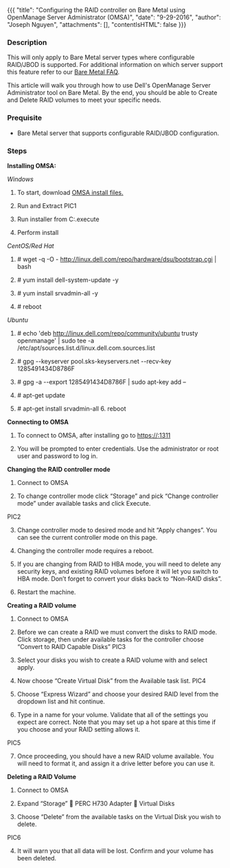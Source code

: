 {{{ "title": "Configuring the RAID controller on Bare Metal using OpenManage Server Administrator (OMSA)", "date": "9-29-2016", "author": "Joseph Nguyen", "attachments": \[\], "contentIsHTML": false }}}

### Description

This will only apply to Bare Metal server types where configurable RAID/JBOD is supported. For additional information on which server support this feature refer to our [Bare Metal FAQ](link).

This article will walk you through how to use Dell's OpenManage Server Administrator tool on Bare Metal. By the end, you should be able to Create and Delete RAID volumes to meet your specific needs.

### Prequisite

-   Bare Metal server that supports configurable RAID/JBOD configuration.

### Steps

**Installing OMSA:**

*Windows*

1. To start, download [OMSA install files.](http://www.dell.com/support/contents/us/en/04/article/Product-Support/Self-support-Knowledgebase/enterprise-resource-center/SystemsManagement/OMSA)

2. Run and Extract PIC1

3. Run installer from C:.execute

4. Perform install

*CentOS/Red Hat*

1. \# wget -q -O - http://linux.dell.com/repo/hardware/dsu/bootstrap.cgi | bash

2. \# yum install dell-system-update -y

3. \# yum install srvadmin-all -y

4. \# reboot

*Ubuntu*

1. \# echo 'deb http://linux.dell.com/repo/community/ubuntu trusty openmanage' | sudo tee -a /etc/apt/sources.list.d/linux.dell.com.sources.list

2. \# gpg --keyserver pool.sks-keyservers.net --recv-key 1285491434D8786F

3. \# gpg -a --export 1285491434D8786F | sudo apt-key add –

4. \# apt-get update

5. \# apt-get install srvadmin-all 6. reboot

**Connecting to OMSA**

1. To connect to OMSA, after installing go to [https://:1311](NULL)

2. You will be prompted to enter credentials. Use the administrator or root user and password to log in.

**Changing the RAID controller mode**

1. Connect to OMSA

2. To change controller mode click “Storage” and pick “Change controller mode” under available tasks and click Execute.

PIC2

3. Change controller mode to desired mode and hit “Apply changes”. You can see the current controller mode on this page.

1. Changing the controller mode requires a reboot.

2. If you are changing from RAID to HBA mode, you will need to delete any security keys, and existing RAID volumes before it will let you switch to HBA mode. Don’t forget to convert your disks back to “Non-RAID disks”.

4. Restart the machine.

**Creating a RAID volume**

1. Connect to OMSA

2. Before we can create a RAID we must convert the disks to RAID mode. Click storage, then under available tasks for the controller choose “Convert to RAID Capable Disks” PIC3

3. Select your disks you wish to create a RAID volume with and select apply.

4. Now choose “Create Virtual Disk” from the Available task list. PIC4

5. Choose “Express Wizard” and choose your desired RAID level from the dropdown list and hit continue.

6. Type in a name for your volume. Validate that all of the settings you expect are correct. Note that you may set up a hot spare at this time if you choose and your RAID setting allows it.

PIC5

7. Once proceeding, you should have a new RAID volume available. You will need to format it, and assign it a drive letter before you can use it.

**Deleting a RAID Volume**

1. Connect to OMSA

2. Expand “Storage”  PERC H730 Adapter  Virtual Disks

3. Choose “Delete” from the available tasks on the Virtual Disk you wish to delete.

PIC6

4. It will warn you that all data will be lost. Confirm and your volume has been deleted.
